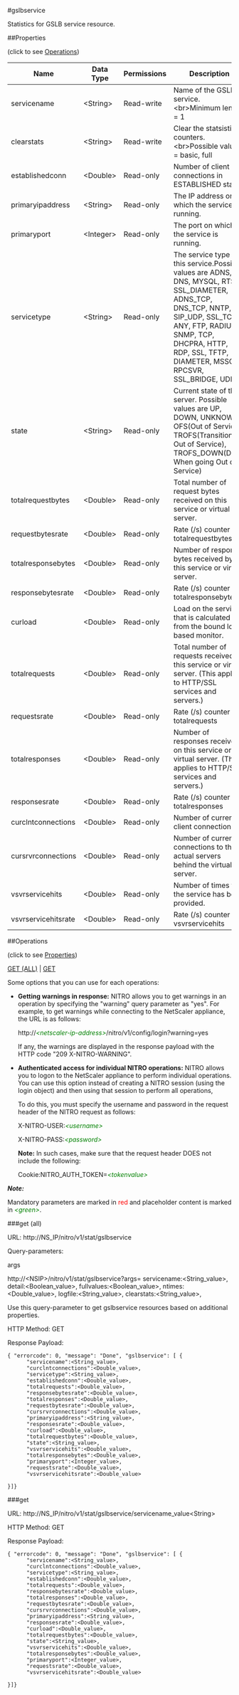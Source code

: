#gslbservice

Statistics for GSLB service resource.


##Properties 
<span>(click to see [Operations](#operations))</span>


<table><thead><tr><th>Name</th><th> Data Type</th><th> Permissions</th><th>Description</th></tr></thead><tbody><tr><td>servicename</td><td>&lt;String></td><td>Read-write</td><td>Name of the GSLB service.&lt;br>Minimum length = 1</td><tr><tr><td>clearstats</td><td>&lt;String></td><td>Read-write</td><td>Clear the statsistics / counters.&lt;br>Possible values = basic, full</td><tr><tr><td>establishedconn</td><td>&lt;Double></td><td>Read-only</td><td>Number of client connections in ESTABLISHED state.</td><tr><tr><td>primaryipaddress</td><td>&lt;String></td><td>Read-only</td><td>The IP address on which the service is running.</td><tr><tr><td>primaryport</td><td>&lt;Integer></td><td>Read-only</td><td>The port on which the service is running.</td><tr><tr><td>servicetype</td><td>&lt;String></td><td>Read-only</td><td>The service type of this service.Possible values are ADNS, DNS, MYSQL, RTSP, SSL_DIAMETER, ADNS_TCP, DNS_TCP, NNTP, SIP_UDP, SSL_TCP, ANY, FTP, RADIUS, SNMP, TCP, DHCPRA, HTTP, RDP, SSL, TFTP, DIAMETER, MSSQL, RPCSVR, SSL_BRIDGE, UDP</td><tr><tr><td>state</td><td>&lt;String></td><td>Read-only</td><td>Current state of the server. Possible values are UP, DOWN, UNKNOWN, OFS(Out of Service), TROFS(Transition Out of Service), TROFS_DOWN(Down When going Out of Service)</td><tr><tr><td>totalrequestbytes</td><td>&lt;Double></td><td>Read-only</td><td>Total number of request bytes received on this service or virtual server.</td><tr><tr><td>requestbytesrate</td><td>&lt;Double></td><td>Read-only</td><td>Rate (/s) counter for totalrequestbytes</td><tr><tr><td>totalresponsebytes</td><td>&lt;Double></td><td>Read-only</td><td>Number of response bytes received by this service or virtual server.</td><tr><tr><td>responsebytesrate</td><td>&lt;Double></td><td>Read-only</td><td>Rate (/s) counter for totalresponsebytes</td><tr><tr><td>curload</td><td>&lt;Double></td><td>Read-only</td><td>Load on the service that is calculated from the bound load based monitor.</td><tr><tr><td>totalrequests</td><td>&lt;Double></td><td>Read-only</td><td>Total number of requests received on this service or virtual server. (This applies to HTTP/SSL services and servers.)</td><tr><tr><td>requestsrate</td><td>&lt;Double></td><td>Read-only</td><td>Rate (/s) counter for totalrequests</td><tr><tr><td>totalresponses</td><td>&lt;Double></td><td>Read-only</td><td>Number of responses received on this service or virtual server. (This applies to HTTP/SSL services and servers.)</td><tr><tr><td>responsesrate</td><td>&lt;Double></td><td>Read-only</td><td>Rate (/s) counter for totalresponses</td><tr><tr><td>curclntconnections</td><td>&lt;Double></td><td>Read-only</td><td>Number of current client connections.</td><tr><tr><td>cursrvrconnections</td><td>&lt;Double></td><td>Read-only</td><td>Number of current connections to the actual servers behind the virtual server.</td><tr><tr><td>vsvrservicehits</td><td>&lt;Double></td><td>Read-only</td><td>Number of times that the service has been provided.</td><tr><tr><td>vsvrservicehitsrate</td><td>&lt;Double></td><td>Read-only</td><td>Rate (/s) counter for vsvrservicehits</td><tr></tbody></table>
##Operations 
<span>(click to see [Properties](#properties))</span>


[GET (ALL)](#get-(all)) | [GET](#get)


Some options that you can use for each operations:
<ul><li><p><b>Getting warnings in response:</b> NITRO allows you to get warnings in an operation by specifying the "warning" query parameter as "yes". For example, to get warnings while connecting to the NetScaler appliance, the URL is as follows:</p><p>http://<span style="color:green;font-style:italic;">&lt;netscaler-ip-address&gt;</span>/nitro/v1/config/login?warning=yes</p><p>If any, the warnings are displayed in the response payload with the HTTP code "209 X-NITRO-WARNING".</p></li><li><p><b>Authenticated access for individual NITRO operations:</b> NITRO allows you to logon to the NetScaler appliance to perform individual operations. You can use this option instead of creating a NITRO session (using the login object) and then using that session to perform all operations,</p><p>To do this, you must specify the username and password in the request header of the NITRO request as follows:</p><p>X-NITRO-USER:<span style="color:green;font-style:italic;">&lt;username&gt;</span></p><p>X-NITRO-PASS:<span style="color:green;font-style:italic;">&lt;password&gt;</span></p><p><b>Note:</b> In such cases, make sure that the request header DOES not include the following:</p><p>Cookie:NITRO_AUTH_TOKEN=<span style="color:green;font-style:italic;">&lt;tokenvalue&gt;</span></p></li></ul>



***Note:*** 
Mandatory parameters are marked in <span style="color:#FF0000;">red</span> and placeholder content is marked in <span style="color:green;font-style:italic">&lt;green&gt;</span>.

###get (all)



URL: http://NS_IP/nitro/v1/stat/gslbservice
Query-parameters:
args
http://&lt;NSIP&gt;/nitro/v1/stat/gslbservice?args=      servicename:&lt;String_value&gt;,      detail:&lt;Boolean_value&gt;,      fullvalues:&lt;Boolean_value&gt;,      ntimes:&lt;Double_value&gt;,      logfile:&lt;String_value&gt;,      clearstats:&lt;String_value&gt;,
Use this query-parameter to get gslbservice resources based on additional properties.



HTTP Method: GET
Response Payload: ```{ "errorcode": 0, "message": "Done", "gslbservice": [ {      "servicename":<String_value>,      "curclntconnections":<Double_value>,      "servicetype":<String_value>,      "establishedconn":<Double_value>,      "totalrequests":<Double_value>,      "responsebytesrate":<Double_value>,      "totalresponses":<Double_value>,      "requestbytesrate":<Double_value>,      "cursrvrconnections":<Double_value>,      "primaryipaddress":<String_value>,      "responsesrate":<Double_value>,      "curload":<Double_value>,      "totalrequestbytes":<Double_value>,      "state":<String_value>,      "vsvrservicehits":<Double_value>,      "totalresponsebytes":<Double_value>,      "primaryport":<Integer_value>,      "requestsrate":<Double_value>,      "vsvrservicehitsrate":<Double_value>}]}```



###get



URL: http://NS_IP/nitro/v1/stat/gslbservice/servicename_value&lt;String&gt;
HTTP Method: GET
Response Payload: ```{ "errorcode": 0, "message": "Done", "gslbservice": [ {      "servicename":<String_value>,      "curclntconnections":<Double_value>,      "servicetype":<String_value>,      "establishedconn":<Double_value>,      "totalrequests":<Double_value>,      "responsebytesrate":<Double_value>,      "totalresponses":<Double_value>,      "requestbytesrate":<Double_value>,      "cursrvrconnections":<Double_value>,      "primaryipaddress":<String_value>,      "responsesrate":<Double_value>,      "curload":<Double_value>,      "totalrequestbytes":<Double_value>,      "state":<String_value>,      "vsvrservicehits":<Double_value>,      "totalresponsebytes":<Double_value>,      "primaryport":<Integer_value>,      "requestsrate":<Double_value>,      "vsvrservicehitsrate":<Double_value>}]}```



